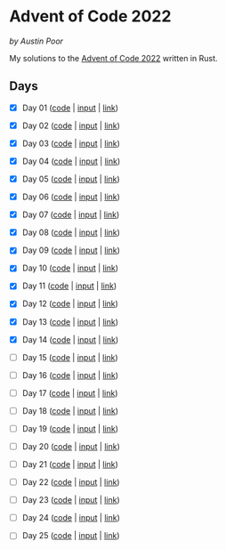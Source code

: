 # Advent of Code 2022

_by Austin Poor_

My solutions to the [Advent of Code 2022](https://adventofcode.com/) written in Rust.

## Days

- [x] Day 01 ([code](./src/bin/day01.rs) | [input](./inputs/day-01.txt) | [link](https://adventofcode.com/2022/1))
- [x] Day 02 ([code](./src/bin/day02.rs) | [input](./inputs/day-02.txt) | [link](https://adventofcode.com/2022/2))
- [x] Day 03 ([code](./src/bin/day03.rs) | [input](./inputs/day-03.txt) | [link](https://adventofcode.com/2022/3))
- [x] Day 04 ([code](./src/bin/day04.rs) | [input](./inputs/day-04.txt) | [link](https://adventofcode.com/2022/4))
- [x] Day 05 ([code](./src/bin/day05.rs) | [input](./inputs/day-05.txt) | [link](https://adventofcode.com/2022/5))
- [x] Day 06 ([code](./src/bin/day06.rs) | [input](./inputs/day-06.txt) | [link](https://adventofcode.com/2022/6))
- [x] Day 07 ([code](./src/bin/day07.rs) | [input](./inputs/day-07.txt) | [link](https://adventofcode.com/2022/7))
- [x] Day 08 ([code](./src/bin/day08.rs) | [input](./inputs/day-08.txt) | [link](https://adventofcode.com/2022/8))
- [x] Day 09 ([code](./src/bin/day09.rs) | [input](./inputs/day-09.txt) | [link](https://adventofcode.com/2022/9))
- [x] Day 10 ([code](./src/bin/day10.rs) | [input](./inputs/day-10.txt) | [link](https://adventofcode.com/2022/10))
- [x] Day 11 ([code](./src/bin/day11.rs) | [input](./inputs/day-11.txt) | [link](https://adventofcode.com/2022/11))
- [x] Day 12 ([code](./src/bin/day12.rs) | [input](./inputs/day-12.txt) | [link](https://adventofcode.com/2022/12))
- [x] Day 13 ([code](./src/bin/day13.rs) | [input](./inputs/day-13.txt) | [link](https://adventofcode.com/2022/13))
- [x] Day 14 ([code](./src/bin/day14.rs) | [input](./inputs/day-14.txt) | [link](https://adventofcode.com/2022/14))
- [ ] Day 15 ([code](./src/bin/day15.rs) | [input](./inputs/day-15.txt) | [link](https://adventofcode.com/2022/15))
- [ ] Day 16 ([code](./src/bin/day16.rs) | [input](./inputs/day-16.txt) | [link](https://adventofcode.com/2022/16))
- [ ] Day 17 ([code](./src/bin/day17.rs) | [input](./inputs/day-17.txt) | [link](https://adventofcode.com/2022/17))
- [ ] Day 18 ([code](./src/bin/day18.rs) | [input](./inputs/day-18.txt) | [link](https://adventofcode.com/2022/18))
- [ ] Day 19 ([code](./src/bin/day19.rs) | [input](./inputs/day-19.txt) | [link](https://adventofcode.com/2022/19))
- [ ] Day 20 ([code](./src/bin/day20.rs) | [input](./inputs/day-20.txt) | [link](https://adventofcode.com/2022/20))
- [ ] Day 21 ([code](./src/bin/day21.rs) | [input](./inputs/day-21.txt) | [link](https://adventofcode.com/2022/21))
- [ ] Day 22 ([code](./src/bin/day22.rs) | [input](./inputs/day-22.txt) | [link](https://adventofcode.com/2022/22))
- [ ] Day 23 ([code](./src/bin/day23.rs) | [input](./inputs/day-23.txt) | [link](https://adventofcode.com/2022/23))
- [ ] Day 24 ([code](./src/bin/day24.rs) | [input](./inputs/day-24.txt) | [link](https://adventofcode.com/2022/24))
- [ ] Day 25 ([code](./src/bin/day25.rs) | [input](./inputs/day-25.txt) | [link](https://adventofcode.com/2022/25))


